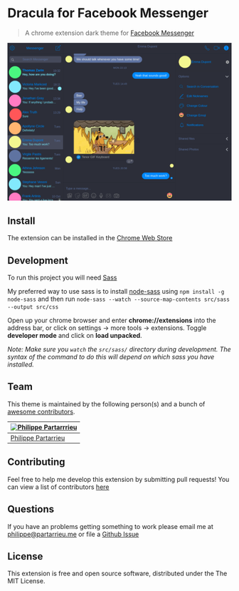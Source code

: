 # Dracula for Facebook Messenger

> A chrome extension dark theme for [Facebook Messenger](https://www.messenger.com/)

![](https://github.com/dracula/fb-messenger/blob/master/src/img/screenshot.png)

## Install

The extension can be installed in the [Chrome Web Store](https://chrome.google.com/webstore/detail/dracula-theme-for-messeng/ijphgphffpboghbejdbjjoddacphjafh)

## Development

To run this project you will need [Sass](http://sass-lang.com/)

My preferred way to use sass is to install [node-sass](https://github.com/sass/node-sass) using `npm install -g node-sass` and then run `node-sass --watch --source-map-contents src/sass --output src/css`

Open up your chrome browser and enter **chrome://extensions** into the address bar, or click on settings -> more tools -> extensions.
Toggle **developer mode** and click on **load unpacked**.

_Note: Make sure you `watch` the `src/sass/` directory during development. The syntax of the command to do this will depend on which sass you have installed._

## Team

This theme is maintained by the following person(s) and a bunch of [awesome contributors](https://github.com/dracula/fb-messenger/graphs/contributors).

| [![Philippe Partarrrieu](https://avatars0.githubusercontent.com/u/16687219?v=3&s=70)](https://github.com/ppartarr) |
| ------------------------------------------------------------------------------------------------------------------ |
| [Philippe Partarrieu](https://github.com/ppartarr)                                                                 |

## Contributing

Feel free to help me develop this extension by submitting pull requests! You can view a list of contributors [here](https://github.com/dracula/fb-messenger/graphs/contributors)

## Questions

If you have an problems getting something to work please email me at <philippe@partarrieu.me> or file a [Github Issue](https://github.com/dracula/fb-messenger/issues)

## License

This extension is free and open source software, distributed under the The MIT License.
